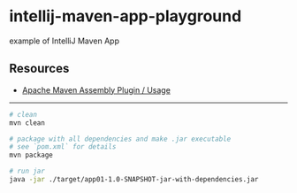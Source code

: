 # intellij-maven-app-playground

example of IntelliJ Maven App

## Resources

* [Apache Maven Assembly Plugin / Usage](https://maven.apache.org/plugins/maven-assembly-plugin/usage.html)
---

```sh
# clean
mvn clean

# package with all dependencies and make .jar executable
# see `pom.xml` for details
mvn package

# run jar
java -jar ./target/app01-1.0-SNAPSHOT-jar-with-dependencies.jar
```